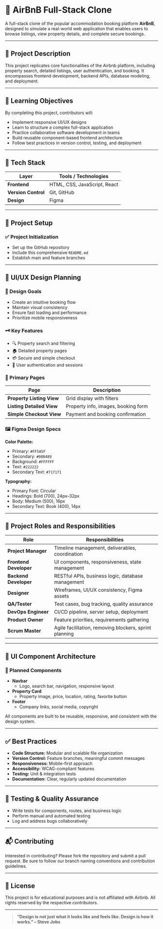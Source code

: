# 🏡 AirBnB Full-Stack Clone

A full-stack clone of the popular accommodation booking platform **AirBnB**, designed to simulate a real-world web application that enables users to browse listings, view property details, and complete secure bookings.

---

## 🚀 Project Description

This project replicates core functionalities of the Airbnb platform, including property search, detailed listings, user authentication, and booking. It encompasses frontend development, backend APIs, database modeling, and deployment.

---

## 🎯 Learning Objectives

By completing this project, contributors will:

- Implement responsive UI/UX designs
- Learn to structure a complex full-stack application
- Practice collaborative software development in teams
- Build reusable component-based frontend architecture
- Follow best practices in version control, testing, and deployment

---

## 🧰 Tech Stack

| Layer        | Tools / Technologies             |
|--------------|----------------------------------|
| **Frontend** | HTML, CSS, JavaScript, React     |
| **Version Control** | Git, GitHub               |
| **Design**   | Figma                            |

---

## 📁 Project Setup

### ✅ Project Initialization

- Set up the GitHub repository
- Include this comprehensive `README.md`
- Establish main and feature branches

---

## 🎨 UI/UX Design Planning

### 🎯 Design Goals

- Create an intuitive booking flow
- Maintain visual consistency
- Ensure fast loading and performance
- Prioritize mobile responsiveness

### 🗝️ Key Features

- 🔍 Property search and filtering
- 🏠 Detailed property pages
- 💳 Secure and simple checkout
- 🔐 User authentication and sessions

### 📄 Primary Pages

| Page | Description |
|------|-------------|
| **Property Listing View** | Grid display with filters |
| **Listing Detailed View** | Property info, images, booking form |
| **Simple Checkout View** | Payment and booking confirmation |

### 🖼️ Figma Design Specs

**Color Palette:**

- Primary: `#FF5A5F`
- Secondary: `#008489`
- Background: `#FFFFFF`
- Text: `#222222`
- Secondary Text: `#717171`

**Typography:**

- Primary Font: Circular
- Headings: Bold (700), 24px–32px
- Body: Medium (500), 16px
- Secondary Text: Book (400), 14px

---

## 👥 Project Roles and Responsibilities

| Role              | Responsibilities                                                                 |
|-------------------|----------------------------------------------------------------------------------|
| **Project Manager**     | Timeline management, deliverables, coordination                                |
| **Frontend Developer**  | UI components, responsiveness, state management                              |
| **Backend Developer**   | RESTful APIs, business logic, database management                            |
| **Designer**            | Wireframes, UI/UX consistency, Figma assets                                  |
| **QA/Tester**           | Test cases, bug tracking, quality assurance                                 |
| **DevOps Engineer**     | CI/CD pipeline, server setup, deployment                                     |
| **Product Owner**       | Feature priorities, requirements gathering                                  |
| **Scrum Master**        | Agile facilitation, removing blockers, sprint planning                      |

---

## 🧱 UI Component Architecture

### 🔧 Planned Components

- **Navbar**
  - Logo, search bar, navigation, responsive layout
- **Property Card**
  - Property image, price, location, rating, favorite button
- **Footer**
  - Company links, social media, copyright

All components are built to be reusable, responsive, and consistent with the design system.

---

## ✅ Best Practices

- **Code Structure:** Modular and scalable file organization  
- **Version Control:** Feature branches, meaningful commit messages  
- **Responsiveness:** Mobile-first approach  
- **Accessibility:** WCAG-compliant features  
- **Testing:** Unit & integration tests  
- **Documentation:** Clear, regularly updated documentation  

---

## 🧪 Testing & Quality Assurance

- Write tests for components, routes, and business logic
- Perform manual and automated testing
- Log and address bugs collaboratively

---

## 📬 Contributing

Interested in contributing? Please fork the repository and submit a pull request. Be sure to follow our branch naming conventions and contribution guidelines.

---

## 📄 License

This project is for educational purposes and is not affiliated with Airbnb. All rights reserved by the respective contributors.

---

> **“Design is not just what it looks like and feels like. Design is how it works.” – Steve Jobs**

